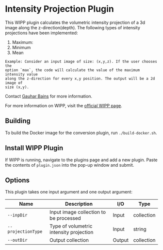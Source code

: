 # Intensity Projection Plugin

This WIPP plugin calculates the volumetric intensity projection of a 3d image
along the z-direction(depth).  The following types of intensity projections have
been implemented: 

1. Maximum: 
2. Minimum 
3. Mean 
```
Example: Consider an input image of size: (x,y,z). If the user chooses the
option `max`, the code will calculate the value of the maximum intensity value
along the z-direction for every x,y position. The output will be a 2d image of
size (x,y). 
```
Contact [Gauhar Bains](mailto:gauhar.bains@labshare.org) for more information.

For more information on WIPP, visit the
[official WIPP page](https://isg.nist.gov/deepzoomweb/software/wipp).

## Building

To build the Docker image for the conversion plugin, run
`./build-docker.sh`.

## Install WIPP Plugin

If WIPP is running, navigate to the plugins page and add a new plugin. Paste the
contents of `plugin.json` into the pop-up window and submit.

## Options

This plugin takes one input argument and one output argument:

| Name               | Description                             | I/O    | Type       |
|--------------------|-----------------------------------------|--------|------------|
| `--inpDir`         | Input image collection to be processed  | Input  | collection |
| `--projectionType` | Type of volumetric intensity projection | Input  | string     |
| `--outDir`         | Output collection                       | Output | collection |

